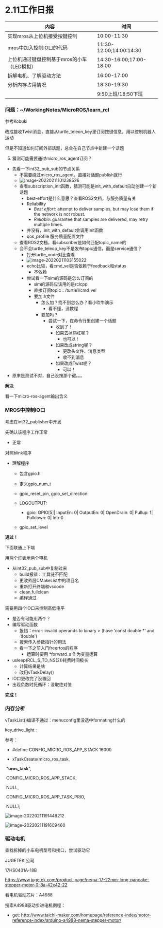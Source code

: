 # 2.11工作日报

| 内容                                        | 时间                    |
| ------------------------------------------- | ----------------------- |
| 实现mros从上位机接受按键控制                | 10:00-11:30             |
| mros中加入控制IO口的代码                    | 11:30-12:00;14:00:14:30 |
| 上位机通过键盘控制基于mros的小车（LED模拟） | 14:30-16:00;17:00-18:00 |
| 拆解电机、了解驱动方法                      | 16:00-17:00             |
| 分析内存占用情况                            | 18:30-19:30             |
|                                             | 9:50上班/18:50下班      |

### 问题：~/WorkingNotes/MicroROS/learn_rcl

参考Kobuki

改成接收Twist消息，直接从turtle_teleon_key里订阅按键信息，用以控制机器人运动

但是不知道如何订阅外部话题，总会在自己节点中新建一个话题

5. 猜测可能需要通过micro_ros_agent订阅？

* 先看一下int32_pub_sub的节点关系
  * 不需要绕过micro_ros_agent，直接对话题publish就行
  * ![image-20220211101238526](/home/maoyuxuan/.config/Typora/typora-user-images/image-20220211101238526.png)
  * 查看subscription_init函数，猜测可能是init_with_default自动创建一个新话题
    * best-effort是什么意思？查看ROS2文档，与服务质量有关
    * Reliability
      - *Best effort*: attempt to deliver samples, but may lose them if the network is not robust.
      - *Reliable*: guarantee that samples are delivered, may retry multiple times.
    * 并没有，init_with_default会调用init函数
    * qos_profile 服务质量配置文件
  * 查看ROS2文档，看subscriber是如何匹配topic_name的
  * 会不会turtle_teleop_key不是发布topic通信，而是service通信？
    * 打开turtle_node对比查看
    * ![image-20220211103155022](/home/maoyuxuan/.config/Typora/typora-user-images/image-20220211103155022.png)
    * echo比较，看cmd_vel是否依赖于feedback和status
      * 不依赖
    * 尝试看一下sim的源码是怎么订阅的
      * sim的源码应该用的是rclcpp
      * 直接订阅topic：/turtle1/cmd_vel
      * 要加.h文件
        * 怎么加？找不到怎么办？看小吹牛演示
          * 看不懂，没教程
        * 要加吗？
          * 尝试一下，在命令行里创建一个话题
            * 收到了！
            * 如果去掉斜杠呢？
              * 也可以！
            * 如果改成string呢？
              * 更改头文件、消息类型
              * 收不到消息
            * 如果改成Twist呢？
              * 可以！
* 原来是测试不对，自己没按那个键。。。

**解决**

看一下micro-ros-agent输出含义



### MROS中控制IO口

考虑在int32_publisher中开发

先确认该程序工作正常

* 正常

对照blink程序

* 理解程序
  * 包含gpio.h
  * 定义gpio_num_t
  * gpio_reset_pin, gpio_set_direction
  * LOGOUTPUT:
    * gpio: GPIO[5]| InputEn: 0| OutputEn: 0| OpenDrain: 0| Pullup: 1| Pulldown: 0| Intr:0 

  * gpio_set_level


**通过！**



下面联通上下端

用两个灯表示两个电机

* 从int32_pub_sub中复制过来
  * build报错：工具链不匹配
  * 更改外层CMakeList中的项目名
  * 重新打开终端和vscode
  * clean,fullclean
  * 编译通过

需要用四个IO口来控制高低电平

* 是否有可能用两个？
* 编写驱动函数
  * 报错：error: invalid operands to binary > (have 'const double *' and 'double')
  * 搜索传入参数指针的用法
  * 看一下之前入门freertos的程序
    * 运算时要用 *forward_s 作为变量运算
* usleep(RCL_S_TO_NS(2))耗费时间极长
  * 计算结果是啥
  * 改用vTaskDelay()
* IO口更改完了没置回
* 出现负数时死循环：没取绝对值

**完成！**



### 内存分析

vTaskList()编译不通过：menuconfig里没选中formating什么的

key_drive_light : 

参考：

* \#define CONFIG_MICRO_ROS_APP_STACK 16000

* xTaskCreate(micro_ros_task,

​                "**uros_task**",

​                CONFIG_MICRO_ROS_APP_STACK,

​                NULL,

​                CONFIG_MICRO_ROS_APP_TASK_PRIO,

​                NULL);

![image-20220211191448212](/home/maoyuxuan/.config/Typora/typora-user-images/image-20220211191448212.png)

![image-20220211191609460](/home/maoyuxuan/.config/Typora/typora-user-images/image-20220211191609460.png)

### 驱动电机

查找拆掉的小车电机型号和接口，尝试驱动它

JUGETEK 公司

17HS0401A-18B

https://www.jugetek.com/product-page/nema-17-22mm-long-pancake-stepper-motor-0-8a-42x42-22

看电机驱动芯片：A4988

搜索A4988驱动步进电机例程：

* get: http://www.taichi-maker.com/homepage/reference-index/motor-reference-index/arduino-a4988-nema-stepper-motor/

